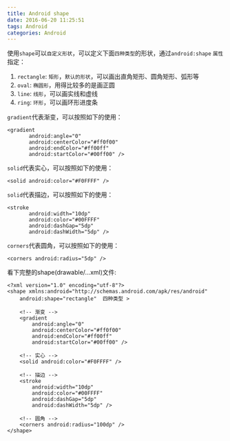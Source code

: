 ```yaml
---
title: Android shape
date: 2016-06-20 11:25:51
tags: Android
categories: Android
---
```


使用`shape`可以`自定义形状`，可以定义下面`四种类型`的形状，通过`android:shape` `属性`指定：
1. `rectangle`: `矩形`，`默认的形状`，可以画出直角矩形、圆角矩形、弧形等
2. `oval`: `椭圆形`，用得比较多的是画正圆
3. `line`: `线形`，可以画实线和虚线
4. `ring`: `环形`，可以画环形进度条
<!-- more -->
`gradient`代表渐变，可以按照如下的使用：

```
<gradient
       android:angle="0"
       android:centerColor="#ff0f00"
       android:endColor="#ff00ff"
       android:startColor="#00ff00" />

```

`solid`代表实心，可以按照如下的使用：
```
<solid android:color="#F0FFFF" />
```
`solid`代表描边，可以按照如下的使用：
```
<stroke
       android:width="10dp"
       android:color="#00FFFF"
       android:dashGap="5dp"
       android:dashWidth="5dp" />
```

`corners`代表圆角，可以按照如下的使用：
```
<corners android:radius="5dp" />
```

看下完整的shape(drawable/...xml)文件:
```
<?xml version="1.0" encoding="utf-8"?>
<shape xmlns:android="http://schemas.android.com/apk/res/android"
    android:shape="rectangle"  四种类型 >
    
    <!-- 渐变 -->
    <gradient
        android:angle="0"
        android:centerColor="#ff0f00"
        android:endColor="#ff00ff"
        android:startColor="#00ff00" />

    <!-- 实心 -->
    <solid android:color="#F0FFFF" />

    <!-- 描边 -->
    <stroke
        android:width="10dp"
        android:color="#00FFFF"
        android:dashGap="5dp"
        android:dashWidth="5dp" />

    <!-- 圆角 -->
    <corners android:radius="100dp" />
</shape>
```